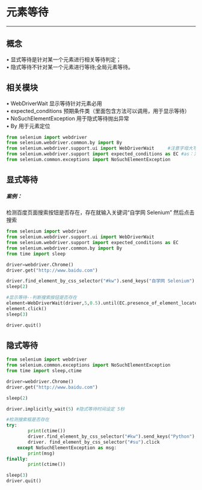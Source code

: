 元素等待
==
---

## 概念
•	显式等待是针对某一个元素进行相关等待判定；<br>
•	隐式等待不针对某一个元素进行等待;全局元素等待。<br>
## 相关模块
•	WebDriverWait 显示等待针对元素必用<br>
•	expected_conditions 预期条件类（里面包含方法可以调用，用于显示等待）<br>
•	NoSuchElementException 用于隐式等待抛出异常<br>
•	By 用于元素定位<br>

```Python
from selenium import webdriver
from selenium.webdriver.common.by import By
from selenium.webdriver.support.ui import WebDriverWait		#注意字母大写
from selenium.webdriver.support import expected_conditions as EC #as：为调用方便将expected_conditions重命名为EC
from selenium.common.exceptions import NoSuchElementException
```

## 显式等待
##### 案例：
检测百度页面搜索按钮是否存在，存在就输入关键词“自学网 Selenium” 然后点击搜索<br>
```python
from selenium import webdriver
from selenium.webdriver.support.ui import WebDriverWait
from selenium.webdriver.support import expected_conditions as EC
from selenium.webdriver.common.by import By
from time import sleep

driver=webdriver.Chrome()
driver.get("http://www.baidu.com")

driver.find_element_by_css_selector("#kw").send_keys("自学网 Selenium")
sleep(2)

#显示等待--判断搜索按钮是否存在
element=WebDriverWait(driver,5,0.5).until(EC.presence_of_element_located((By.ID,"su")))
element.click()
sleep(3)

driver.quit()
```

## 隐式等待
```python
from selenium import webdriver
from selenium.common.exceptions import NoSuchElementException
from time import sleep,ctime

driver=webdriver.Chrome()
driver.get("http://www.baidu.com")

sleep(2)

driver.implicitly_wait(5) #隐式等待时间设定 5秒

#检测搜索框是否存在
try:
		print(ctime())
		driver.find_element_by_css_selector("#kw").send_keys("Python")
		driver. find_element_by_css_selector("#su").click
	except NoSuchElementException as msg:
		print(msg)
finally:
		print(ctime())

sleep(3)
driver.quit()
```

